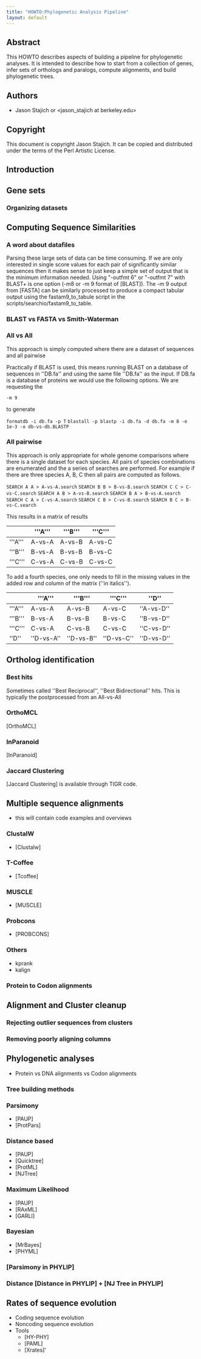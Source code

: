 ```yaml
---
title: "HOWTO:Phylogenetic Analysis Pipeline"
layout: default
---
```


Abstract
--------

This HOWTO describes aspects of building a pipeline for phylogenetic analyses. It is intended to describe how to start from a collection of genes, infer sets of orthologs and paralogs, compute alignments, and build phylogenetic trees.

Authors
-------

-   Jason Stajich <jason at bioperl.org> or <jason_stajich at berkeley.edu>

Copyright
---------

This document is copyright Jason Stajich. It can be copied and distributed under the terms of the Perl Artistic License.

Introduction
------------

Gene sets
---------

### Organizing datasets

Computing Sequence Similarities
-------------------------------

### A word about datafiles

Parsing these large sets of data can be time consuming. If we are only interested in single score values for each pair of significantly similar sequences then it makes sense to just keep a simple set of output that is the minimum information needed. Using "-outfmt 6" or "-outfmt 7" with BLAST+ is one option (-m8 or -m 9 format of [BLAST]). The -m 9 output from [FASTA] can be similarly processed to produce a compact tabular output using the fastam9_to_tabule script in the scripts/searchio/fastam9_to_table.

### BLAST vs FASTA vs Smith-Waterman

### All vs All

This approach is simply computed where there are a dataset of sequences and all pairwise

Practically if BLAST is used, this means running BLAST on a database of sequences in ''DB.fa'' and using the same file ''DB.fa'' as the input. If DB.fa is a database of proteins we would use the following options. We are requesting the

    -m 9

to generate

`formatdb -i db.fa -p T`
`blastall -p blastp -i db.fa -d db.fa -m 8 -e 1e-3 -o db-vs-db.BLASTP`

### All pairwise

This approach is only appropriate for whole genome comparisons where there is a single dataset for each species. All pairs of species combinations are enumerated and the a series of searches are performed. For example if there are three species A, B, C then all pairs are computed as follows.

`SEARCH A A > A-vs-A.search`
`SEARCH B B > B-vs-B.search`
`SEARCH C C > C-vs-C.search`
`SEARCH A B > A-vs-B.search`
`SEARCH B A > B-vs-A.search`
`SEARCH C A > C-vs-A.search`
`SEARCH C B > C-vs-B.search`
`SEARCH B C > B-vs-C.search`

This results in a matrix of results

|                     | '''A''' | '''B''' | '''C''' |
|---------------------|---------------------|---------------------|---------------------|
| '''A''' | A-vs-A              | A-vs-B              | A-vs-C              |
| '''B''' | B-vs-A              | B-vs-B              | B-vs-C              |
| '''C''' | C-vs-A              | C-vs-B              | C-vs-C              |

To add a fourth species, one only needs to fill in the missing values in the added row and column of the matrix (''in italics'').

|                     | '''A''' | '''B''' | '''C''' | ''D''      |
|---------------------|---------------------|---------------------|---------------------|--------------------|
| '''A''' | A-vs-A              | A-vs-B              | A-vs-C              | ''A-vs-D'' |
| '''B''' | B-vs-A              | B-vs-B              | B-vs-C              | ''B-vs-D'' |
| '''C''' | C-vs-A              | C-vs-B              | C-vs-C              | ''C-vs-D'' |
| ''D''       | ''D-vs-A''  | ''D-vs-B''  | ''D-vs-C''  | ''D-vs-D'' |

Ortholog identification
-----------------------

### Best hits

Sometimes called ''Best Reciprocal'', ''Best Bidirectional'' hits. This is typically the postprocessed from an All-vs-All

### OrthoMCL

[OrthoMCL]

### InParanoid

[InParanoid]

### Jaccard Clustering

[Jaccard Clustering] is available through TIGR code.

Multiple sequence alignments
----------------------------

-   this will contain code examples and overviews

### ClustalW

-   [Clustalw]

### T-Coffee

-   [Tcoffee]

### MUSCLE

-   [MUSCLE]

### Probcons

-   [PROBCONS]

### Others

-   kprank
-   kalign

### Protein to Codon alignments

Alignment and Cluster cleanup
-----------------------------

### Rejecting outlier sequences from clusters

### Removing poorly aligning columns

Phylogenetic analyses
---------------------

-   Protein vs DNA alignments vs Codon alignments

### Tree building methods

### Parsimony

-   [PAUP]
-   [ProtPars]

### Distance based

-   [PAUP]
-   [Quicktree]
-   [ProtML]
-   [NJTree]

### Maximum Likelihood

-   [PAUP]
-   [RAxML]
-   [GARLI]

### Bayesian

-   [MrBayes]
-   [PHYML]

### [Parsimony in PHYLIP]

### Distance [Distance in PHYLIP] + [NJ Tree in PHYLIP]

Rates of sequence evolution
---------------------------

-   Coding sequence evolution
-   Noncoding sequence evolution
-   Tools
    -   [HY-PHY]
    -   [PAML]
    -   [Xrates]'


